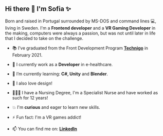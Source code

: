 ## Hi there 👋 I'm Sofia ✨ 

Born and raised in Portugal surrounded by MS-DOS and command lines 💻, living in Sweden. 
I'm a __Frontend developer__ and a __VR Gaming Developer__ in the making, computers were always a passion, but was not until later in life that I decided to take on the challenge. 

 - 📚 I’ve graduated from the Front Development Program [__Technigo__](https://www.technigo.io/) in February 2021.
 - 🏥 I currently work as a __Developer__ in e-healthcare.
 - 🌱 I’m currently learning: __C#, Unity__ and __Blender__.
 - 🌈 I also love design!
 - 👩🏻‍⚕️ I have a Nursing Degree, I'm a Specialist Nurse and have worked as such for 12 years!
 - 💥 I'm __curious__ and eager to learn new skills.
 - ⚡ Fun fact: I'm a VR games addict!
 
 - 📫 You can find me on: [__LinkedIn__](https://www.linkedin.com/in/sofiavazsousa/)
 


<!--
**sofiavazs/sofiavazs** is a ✨ _special_ ✨ repository because its `README.md` (this file) appears on your GitHub profile.


-->
